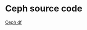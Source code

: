 # Ceph source code

[Ceph df](Ceph%20source%20code%20c819cc47480f4ce78a4770192d8b2824/Ceph%20df%2050a3b02d00e748cb8afb01df2a7a97b3.md)